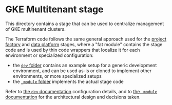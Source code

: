 # GKE Multitenant stage

This directory contains a stage that can be used to centralize management of GKE multinenant clusters.

The Terraform code follows the same general approach used for the [project factory](../03-project-factory/) and [data platform](../03-data-platform/) stages, where a "fat module" contains the stage code and is used by thin code wrappers that localize it for each environment or specialized configuration:

- the [`dev` folder](./dev/) contains an example setup for a generic development environment, and can be used as-is or cloned to implement other environments, or more specialized setups
- the [`_module` folder](./_module) implements the actual stage code

Refer to [the `dev` documentation](./dev/README.md) configuration details, and to [the `_module` documentation](./_module/README.md) for the architectural design and decisions taken.
